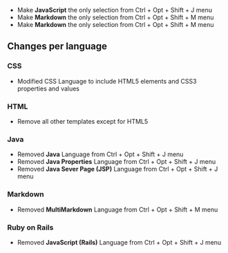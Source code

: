 
+ Make **JavaScript** the only selection from Ctrl + Opt + Shift + J menu
+ Make **Markdown** the only selection from Ctrl + Opt + Shift + M menu
+ Make **Markdown** the only selection from Ctrl + Opt + Shift + M menu

## Changes per language

### CSS

+ Modified CSS Language to include HTML5 elements and CSS3 properties and values

### HTML

+ Remove all other templates except for HTML5

### Java

+ Removed **Java** Language from Ctrl + Opt + Shift + J menu
+ Removed **Java Properties** Language from Ctrl + Opt + Shift + J menu
+ Removed **Java Sever Page (JSP)** Language from Ctrl + Opt + Shift + J menu

### Markdown

+ Removed **MultiMarkdown** Language from Ctrl + Opt + Shift + M menu

### Ruby on Rails

+ Removed **JavaScript (Rails)** Language from Ctrl + Opt + Shift + J menu
